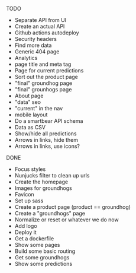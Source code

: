 TODO

- Separate API from UI
- Create an actual API
- Github actions autodeploy
- Security headers
- Find more data
- Generic 404 page
- Analytics
- page title and meta tag
- Page for current predictions
- Sort out the product page
- "final" groundhog page
- "final" grounhogs page
- About page
- "data" seo
- "current" in the nav
- mobile layout
- Do a smartbear API schema
- Data as CSV
- Show/hide all predictions
- Arrows in links, hide them
- Arrows in links, use icons?

DONE

- Focus styles
- Nunjucks filter to clean up urls
- Create the homepage
- Images for groundhogs
- Favicon
- Set up sass
- Create a product page (product == groundhog)
- Create a "groundhogs" page
- Normalize or reset or whatever we do now
- Add logo
- Deploy it
- Get a dockerfile
- Show some pages
- Build some basic routing
- Get some groundhogs
- Show some predictions
